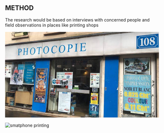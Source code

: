 ## METHOD

The research would be based on interviews with concerned people and field observations in places like printing shops

![printing shop](images\centre_photocopie.jpg)

![smatphone printing](imprimer-depuis.smartphone.webp)

